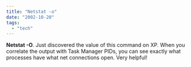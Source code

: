```yaml
---
title: "Netstat -o"
date: "2002-10-20"
tags: 
  - "tech"
---
```


**Netstat -O**. Just discovered the value of this command on XP. When you correlate the output with Task Manager PIDs, you can see exactly what processes have what net connections open. Very helpful!
